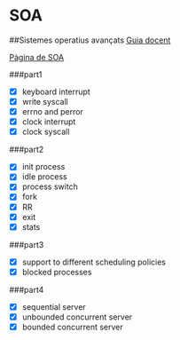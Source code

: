 # SOA

##Sistemes operatius avançats
[Guia docent](http://www.fib.upc.edu/fib/estudiar-enginyeria-informatica/assignatures/SOA.html)

[Pàgina de SOA](http://docencia.ac.upc.edu/FIB/grau/SOA/#Objectius)

###part1
- [x] keyboard interrupt
- [x] write syscall
- [x] errno and perror
- [x] clock interrupt
- [x] clock syscall

###part2
- [x] init process
- [x] idle process
- [x] process switch
- [x] fork
- [x] RR
- [x] exit
- [x] stats
 
###part3
- [x] support to different scheduling policies
- [x] blocked processes

###part4
- [x] sequential server
- [x] unbounded concurrent server
- [x] bounded concurrent server

